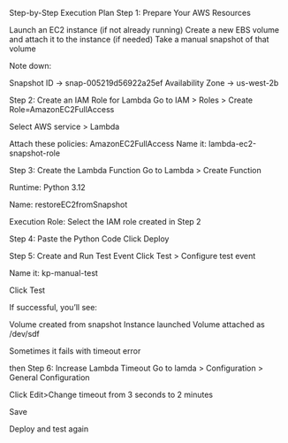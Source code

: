 Step-by-Step Execution Plan
Step 1: Prepare Your AWS Resources

 Launch an EC2 instance (if not already running)
 Create a new EBS volume and attach it to the instance (if needed)
 Take a manual snapshot of that volume

Note down:

Snapshot ID → snap-005219d56922a25ef
Availability Zone → us-west-2b

Step 2: Create an IAM Role for Lambda
Go to IAM > Roles > Create Role=AmazonEC2FullAccess

Select AWS service > Lambda

Attach these policies:
AmazonEC2FullAccess 
Name it: lambda-ec2-snapshot-role

Step 3: Create the Lambda Function
Go to Lambda > Create Function

Runtime: Python 3.12

Name: restoreEC2fromSnapshot

Execution Role: Select the IAM role created in Step 2

Step 4: Paste the Python Code
Click Deploy

Step 5: Create and Run Test Event
Click Test > Configure test event

Name it: kp-manual-test

Click Test

If successful, you’ll see:

Volume created from snapshot
Instance launched
Volume attached as /dev/sdf

Sometimes it fails with timeout error

then
Step 6: Increase Lambda Timeout
Go to lamda > Configuration > General Configuration

Click Edit>Change timeout from 3 seconds to 2 minutes

Save

Deploy and test again
